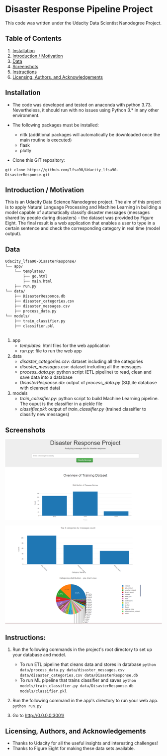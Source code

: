 # Disaster Response Pipeline Project

This code was written under the Udacity Data Scientist Nanodegree Project.

## Table of Contents

1. [Installation](#Installation)
2. [Introduction / Motivation](#Motivation)
3. [Data](#Data)
4. [Screenshots](#Screenshots)
5. [Instructions](#Instructions)
6. [Licensing, Authors, and Acknowledgements](#Licensing)

## Installation <a name="Installation"></a>
* The code was developed and tested on anaconda with python 3.73. Nevertheless, it should run with no issues using Python 3.* in any other environment.
* The following packages must be installed:
    * nltk (additional packages will automatically be downloaded once the main routine is executed)
    * flask
    * plotly
  
* Clone this GIT repository:
```
git clone https://github.com/lfsa90/Udacity_lfsa90-DisasterResponse.git
```
 
## Introduction / Motivation <a name="Motivation"></a>
This is an Udacity Data Science Nanodegree project.
The aim of this project is to apply Natural Language Processing and Machine Learning in building a model capable of automatically classify disaster messages (messages shared by people during disasters) - the dataset was provided by Figure Eight.
The final result is a web application that enables a user to type in a certain sentence and check the corresponding category in real time (model output).
 
## Data <a name="Data"></a>
```text
Udacity_lfsa90-DisasterResponse/
└── app/
    └── templates/
        ├── go.html
        ├── main.html
    ├── run.py
└── data/
    ├── DisasterResponce.db
    ├── disaster_categories.csv
    ├── disaster_messages.csv
    ├── process_data.py
└── models/
    ├── train_classifier.py
    ├── classifier.pkl
    
```
1) app
    * _templates_: html files for the web application
    * _run.py_: file to run the web app
2) data
    * _disaster_categories.csv_: dataset including all the categories
    * _disaster_messages.csv_: dataset including all the messages
    * _process_data.py_: python script (ETL pipeline) to read, clean and save data into a database
    * _DisasterResponse.db_: output of _process_data.py_ (SQLite database with cleansed data)
3) models
    * _train_calssifier.py_: python script to build Machine Learning pipeline. The ouput is the classifier in a pickle file
    * _classifier.pkl_: output of _train_classifier.py_ (trained classifier to classify new messages)
 

## Screenshots <a name="Screenshots"></a>

![scr1](scr1.png)

![scr2](scr2.png)

## Instructions:
1. Run the following commands in the project's root directory to set up your database and model.

    - To run ETL pipeline that cleans data and stores in database
        `python data/process_data.py data/disaster_messages.csv data/disaster_categories.csv data/DisasterResponse.db`
    - To run ML pipeline that trains classifier and saves
        `python models/train_classifier.py data/DisasterResponse.db models/classifier.pkl`

2. Run the following command in the app's directory to run your web app.
    `python run.py`

3. Go to http://0.0.0.0:3001/


## Licensing, Authors, and Acknowledgements <a name="Licensing"></a>
* Thanks to Udacity for all the useful insights and interesting challenges!
* Thanks to Figure Eight for making these data sets available.


